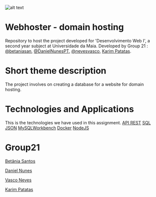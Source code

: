 ![alt text](https://ibb.co/9w89wWY)


# Webhoster - domain hosting
Repository to host the project developed for 'Desenvolvimento Web I', a second year subject at Universidade da Maia. Developed by Group 21 : [@betaniasan](https://www.github.com/betaniasan), [@DanielNunesPT](https://www.github.com/DanielNunesPT), [@nevesvasco](https://www.github.com/nevesvasco), [Karim Patatas](https://www.github.com/Sen2pi).

# Short theme description
The project involves on creating a database for a website for domain hosting.

# Technologies and Applications
This is the technologies we have used in this assignment.
[API REST](https://www.ibm.com/topics/rest-apis#:~:text=the%20next%20step-,What%20is%20a%20REST%20API%3F,representational%20state%20transfer%20architectural%20style.)
[SQL](https://www.w3schools.com/sql/)
[JSON](https://www.w3schools.com/js/js_json_intro.asp)
[MySQLWorkbench](https://www.mysql.com/products/workbench/)
[Docker](https://www.docker.com/get-started/)
[NodeJS](https://nodejs.org/en/about)

# Group21
[Betânia Santos](https://www.github.com/betaniasan)

[Daniel Nunes](https://www.github.com/DanielNunesPT)

[Vasco Neves](https://www.github.com/nevesvasco)

[Karim Patatas](https://www.github.com/Sen2pi)
